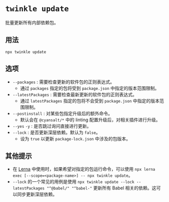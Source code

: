 # `twinkle update`

批量更新所有内部依赖包。

## 用法

```shell
npx twinkle update
```

## 选项

- `--packages` : 需要检查更新的软件包的正则表达式。
  - 通过 `packages` 指定的包将受到 `package.json` 中指定的版本范围限制。
- `--latestPackages` : 需要检查最新更新的软件包的正则表达式。
  - 通过 `latestPackages` 指定的包将不会受到 `package.json` 中指定的版本范围限制。
- `--postinstall` : 对某些包指定升级后的额外命令。
  - 默认会在 `@cyansalt/*` 中的 linting 配置升级后，对相关插件进行升级。
- `--yes` `-y` : 是否跳过询问直接进行更新。
- `--lock` : 是否更新深层依赖。默认为 `false`。
  - 设为 `true` 以更新 `package-lock.json` 中涉及的包版本。

## 其他提示

- 在 [Lerna](https://www.npmjs.com/package/lerna) 中使用时，如果希望对指定的包运行命令，可以使用 `npx lerna exec [--scope=<package-name>] -- npx twinkle update`。
- `--lock` 的一个常见的用例是使用 `npx twinkle update --lock --latestPackages "^@babel/" "^babel-"` 更新所有 Babel 相关的依赖。这可以同步更新深层依赖。
